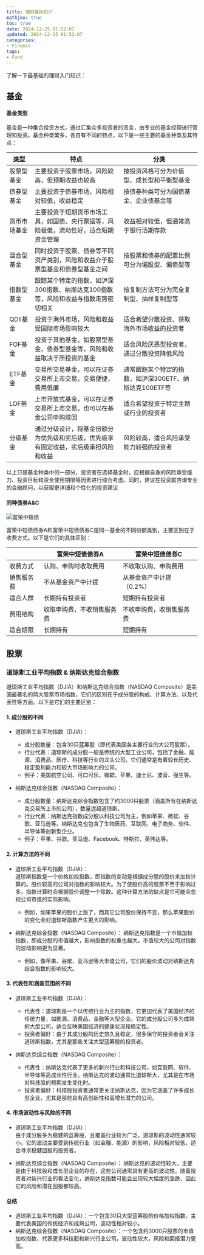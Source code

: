 ```yaml
---
title: 理财基础知识
mathjax: true
toc: true
date: 2024-12-25 01:52:07
updated: 2024-12-25 01:52:07
categories:
- Finance
tags:
- Fund
---
```


了解一下最基础的理财入门知识：

<!--more-->

## 基金

#### 基金类型

基金是一种集合投资方式，通过汇集众多投资者的资金，由专业的基金经理进行管理和投资。基金种类繁多，各自有不同的特点，以下是一些主要的基金种类及其特点：



|      类型      | 特点       | 分类       |
| ---------- | --------------------- | --------------------- |
| 股票型基金   | 主要投资于股票市场，风险较高，但预期收益也较高   | 按投资风格可分为价值型、成长型和平衡型基金   |
| 债券型基金 | 主要投资于债券市场，风险相对较低，收益稳定     | 按债券种类可分为国债基金、企业债基金等 |
| 货币市场基金   | 主要投资于短期货币市场工具，如国债、央行票据等，风险极低，流动性好，适合短期资金管理         | 收益相对较低，但通常高于银行活期存款         |
| 混合型基金   | 同时投资于股票、债券等不同资产类别，风险和收益介于股票型基金和债券型基金之间 | 按股票和债券的配置比例可分为偏股型、偏债型等 |
| 指数型基金   | 跟踪某个特定的指数，如沪深300指数、纳斯达克100指数等，风险和收益与指数走势密切相关             | 按复制方法可分为完全复制型、抽样复制型等             |
| QDII基金   | 投资于海外市场，风险和收益受国际市场影响较大     | 适合希望分散投资、获取海外市场收益的投资者             |
| FOF基金   | 投资于其他基金，如股票型基金、债券型基金等，风险和收益取决于所投资的基金             | 适合风险厌恶型投资者，通过分散投资降低风险            |
| ETF基金   | 交易所交易基金，可以在证券交易所上市交易，交易便捷，费用低廉             | 通常跟踪某个特定的指数，如沪深300ETF、纳斯达克100ETF等             |
| LOF基金   | 上市开放式基金，可以在证券交易所上市交易，也可以在基金公司申购赎回             | 适合希望投资于特定主题或行业的投资者             |
| 分级基金   | 通过分级设计，将基金份额分为优先级和劣后级，优先级享有固定收益，劣后级承担风险和收益             | 风险较高，适合风险承受能力较强的投资者             |


以上只是基金种类中的一部分，投资者在选择基金时，应根据自身的风险承受能力、投资目标和资金使用期限等因素进行综合考虑。同时，建议在投资前咨询专业的金融顾问，以获取更详细和个性化的投资建议

#### 同种债券A&C

![富荣中短债](https://github.com/TransformersWsz/picx-images-hosting/raw/master/637453d82cfe01a6b8ebe8c68e26f89.77dmhjm8rn.webp)

富荣中短债债券A和富荣中短债债券C是同一基金的不同份额类别，主要区别在于收费方式。以下是它们的具体区别：

|            | 富荣中短债债券A       | 富荣中短债债券C       |
| ---------- | --------------------- | --------------------- |
| 收费方式   | 认购、申购时收取费用   | 不收取认购、申购费用   |
| 销售服务费 | 不从基金资产中计提     | 从基金资产中计提（0.2%）|
| 适合人群   | 长期持有投资者         | 短期持有投资者         |
| 费用结构   | 收取申购费，不收销售服务费 | 不收申购费，收销售服务费 |
| 适合期限   | 长期持有             | 短期持有             |

## 股票

### 道琼斯工业平均指数 & 纳斯达克综合指数
道琼斯工业平均指数（DJIA）和纳斯达克综合指数（NASDAQ Composite）是美国最著名的两大股票市场指数，它们的区别在于成分股的构成、计算方法、以及代表性等方面。以下是它们的主要区别：

#### 1. 成分股的不同
- 道琼斯工业平均指数（DJIA）：
  - 成分股数量：包含30只蓝筹股（即代表美国各主要行业的大公司股票）。
  - 行业代表：道琼斯的成分股一般是传统的大型工业公司，包括了金融、能源、消费品、医疗、科技等行业的龙头公司。它们通常是有着较长历史、稳定盈利能力和较大市场影响力的公司。
  - 例子：美国航空公司、可口可乐、微软、苹果、迪士尼、波音、强生等。

- 纳斯达克综合指数（NASDAQ Composite）：
  - 成分股数量：纳斯达克综合指数包含了约3000只股票（涵盖所有在纳斯达克交易所上市的公司），数量远超道琼斯。
  - 行业代表：纳斯达克指数成分股以科技公司为主，例如苹果、微软、谷歌、亚马逊等。纳斯达克也包含了生物医药、互联网、电子商务、软件、半导体等创新型企业。
  - 例子：苹果、谷歌、亚马逊、Facebook、特斯拉、英伟达等。

#### 2. 计算方法的不同
- 道琼斯工业平均指数（DJIA）：  
  道琼斯指数是一个价格加权指数，即指数的变动是根据成分股的股价来加权计算的。股价较高的公司对指数的影响较大。为了使股价高的股票不至于影响过多，指数计算时会根据股价调整一个除数。这种计算方法的缺点是它可能会忽视公司市值的实际影响。
  - 例如，如果苹果的股价上涨了，而其它公司股价保持不变，那么苹果股价的变化会对道琼斯指数产生更大的影响。

- 纳斯达克综合指数（NASDAQ Composite）：
  纳斯达克指数是一个市值加权指数，即成分股的市值越大，影响指数的权重也越大。市值较大的公司对指数的波动影响更为显著。
  - 例如，像苹果、谷歌、亚马逊等大市值公司，它们的股价波动对纳斯达克综合指数的影响较大。

#### 3. 代表性和涵盖范围的不同
- 道琼斯工业平均指数（DJIA）：
  - 代表性：道琼斯是一个以传统行业为主的指数，它更加代表了美国经济的传统力量，如能源、消费品、金融等大型企业。它的成分股公司多为成熟的大型公司，适合反映美国经济的健康状况和稳定性。
  - 投资者偏好：由于其成分股的历史悠久且稳定，很多保守的投资者会关注道琼斯指数，尤其是那些关注大型蓝筹股的投资者。

- 纳斯达克综合指数（NASDAQ Composite）：
  - 代表性：纳斯达克代表了更多的新兴行业和科技公司，如互联网、软件、半导体等高成长性行业。纳斯达克的波动通常比道琼斯大，尤其是在市场对科技股的预期发生变化时。
  - 投资者偏好：科技股投资者通常更关注纳斯达克，因为它涵盖了许多成长型企业，尤其是那些具有高创新性和高增长潜力的公司。

#### 4. 市场波动性与风险的不同
- 道琼斯工业平均指数（DJIA）：  
  由于成分股多为稳健的蓝筹股，且覆盖行业较为广泛，道琼斯的波动性通常较小。它的波动主要受到传统行业（如金融、能源）的影响，风险相对较低，适合寻求稳健回报的投资者。

- 纳斯达克综合指数（NASDAQ Composite）：
  纳斯达克的波动性较大，主要是由于科技股和成长型企业的存在，这些公司通常具有更高的波动性。随着投资者对新兴行业的看法变化，纳斯达克指数可能会出现较大幅度的涨跌，因此它的风险和潜在回报都较高。

#### 总结
- 道琼斯工业平均指数（DJIA）：一个包含30只大型蓝筹股的价格加权指数，主要代表美国的传统经济和成熟公司，波动性相对较小。
- 纳斯达克综合指数（NASDAQ Composite）：一个包含约3000只股票的市值加权指数，代表更多科技股和新兴行业公司，波动性较大，风险和回报潜力更高。

